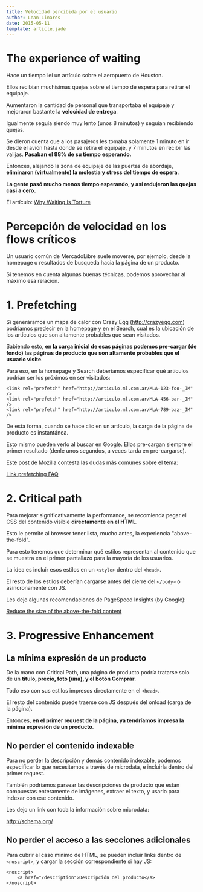```yaml
---
title: Velocidad percibida por el usuario
author: Lean Linares
date: 2015-05-11
template: article.jade
---
```


# The experience of waiting

Hace un tiempo leí un artículo sobre el aeropuerto de Houston.

Ellos recibían muchísimas quejas sobre el tiempo de espera para retirar el equipaje.

Aumentaron la cantidad de personal que transportaba el equipaje y mejoraron bastante la **velocidad de entrega**.

Igualmente seguía siendo muy lento (unos 8 minutos) y seguían recibiendo quejas.

Se dieron cuenta que a los pasajeros les tomaba solamente 1 minuto en ir desde el avión hasta donde se retira el equipaje, y 7 minutos en recibir las valijas. **Pasaban el 88% de su tiempo esperando.**

Entonces, alejando la zona de equipaje de las puertas de abordaje, **eliminaron (virtualmente) la molestia y stress del tiempo de espera**.

**La gente pasó mucho menos tiempo esperando, y así redujeron las quejas casi a cero.**

El artículo: [Why Waiting Is Torture](http://www.nytimes.com/2012/08/19/opinion/sunday/why-waiting-in-line-is-torture.html)

# Percepción de velocidad en los flows críticos

Un usuario común de MercadoLibre suele moverse, por ejemplo, desde la homepage o resultados de busqueda hacia la página de un producto.

Si tenemos en cuenta algunas buenas técnicas, podemos aprovechar al máximo esa relación.

# 1. Prefetching

Si generáramos un mapa de calor con Crazy Egg (http://crazyegg.com) podríamos predecir en la homepage y en el Search, cual es la ubicación de los artículos que son altamente probables que sean visitados.

Sabiendo esto, **en la carga inicial de esas páginas podemos pre-cargar (de fondo) las páginas de producto que son altamente probables que el usuario visite**.

Para eso, en la homepage y Search deberíamos especificar qué artículos podrían ser los próximos en ser visitados:

```
<link rel="prefetch" href="http://articulo.ml.com.ar/MLA-123-foo-_JM" />
<link rel="prefetch" href="http://articulo.ml.com.ar/MLA-456-bar-_JM" />
<link rel="prefetch" href="http://articulo.ml.com.ar/MLA-789-baz-_JM" />
```

De esta forma, cuando se hace clic en un artículo, la carga de la página de producto es instantánea.

Esto mismo pueden verlo al buscar en Google. Ellos pre-cargan siempre el primer resultado (denle unos segundos, a veces tarda en pre-cargarse).

Este post de Mozilla contesta las dudas más comunes sobre el tema:

[Link prefetching FAQ](https://developer.mozilla.org/en-US/docs/Web/HTTP/Link_prefetching_FAQ)

# 2. Critical path

Para mejorar significativamente la performance, se recomienda pegar el CSS del contenido visible **directamente en el HTML**.

Esto le permite al browser tener lista, mucho antes, la experiencia "above-the-fold".

Para esto tenemos que determinar qué estilos representan al contenido que se muestra en el primer pantallazo para la mayoría de los usuarios.

La idea es incluir esos estilos en un `<style>` dentro del `<head>`.

El resto de los estilos deberían cargarse antes del cierre del `</body>` o asíncronamente con JS.

Les dejo algunas recomendaciones de PageSpeed Insights (by Google):

[Reduce the size of the above-the-fold content](https://developers.google.com/speed/docs/insights/PrioritizeVisibleContent)

# 3. Progressive Enhancement

## La mínima expresión de un producto

De la mano con Critical Path, una página de producto podría tratarse solo de un **título, precio, foto (una), y el botón Comprar**.

Todo eso con sus estilos impresos directamente en el `<head>`.

El resto del contenido puede traerse con JS después del onload (carga de la página).

Entonces, **en el primer request de la página, ya tendríamos impresa la mínima expresión de un producto**.

## No perder el contenido indexable

Para no perder la descripción y demás contenido indexable, podemos especificar lo que necesitemos a través de microdata, e incluirla dentro del primer request.

También podríamos parsear las descripciones de producto que están compuestas enteramente de imágenes, extraer el texto, y usarlo para indexar con ese contenido.

Les dejo un link con toda la información sobre microdata:

http://schema.org/

## No perder el acceso a las secciones adicionales

Para cubrir el caso mínimo de HTML, se pueden incluir links dentro de `<noscript>`, y cargar la sección correspondiente si hay JS:

```
<noscript>
    <a href="/description">Descripción del producto</a>
</noscript>
```
